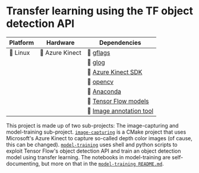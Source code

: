 # Transfer learning using the TF object detection API


|   Platform |   Hardware	|  Dependencies 	|
|---	|---	|---	|
|   :white_square_button: Linux	|   :white_square_button: Azure Kinect 	| :white_square_button: [ gflags](https://github.com/gflags/gflags)	|
|| |  :white_square_button: [ glog ](https://github.com/google/glog)  	|
||| :white_square_button:  [ Azure Kinect SDK ](https://github.com/microsoft/Azure-Kinect-Sensor-SDK) |
||| :white_square_button:  [ opencv ](https://github.com/opencv/opencv) |
||| :white_square_button:  [ Anaconda ](https://www.anaconda.com/products/individual) |
||| :white_square_button:  [ Tensor Flow models ](https://github.com/tensorflow/models) |
||| :white_square_button:  [ Image annotation tool ](https://github.com/tzutalin/labelImg) |

This project is made up of two sub-projects: The image-capturing and model-training sub-project. [`image-capturing`](./image-capturing) is a CMake project that uses Microsoft's Azure Kinect to capture so-called depth color images (of cause, this can be changed). [`model-training`](./model-training) uses shell and python scripts to exploit Tensor Flow's object detection API and train an object detection model using transfer learning. The notebooks in model-training are self-documenting, but more on that in the [`model-training README.md`](./model-training/README.md).

